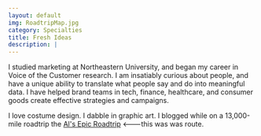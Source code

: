 ```yaml
---
layout: default
img: RoadtripMap.jpg
category: Specialties
title: Fresh Ideas
description: |
---
```

  I studied marketing at Northeastern University, and began my career in Voice of the Customer research.  I am insatiably curious about people, and have a unique ability to translate what people say and do into meaningful data.  I have helped brand teams in tech, finance, healthcare, and consumer goods create effective strategies and campaigns.
  
I love costume design.  I dabble in graphic art.  I blogged while on a 13,000-mile roadtrip the [Al's Epic Roadtrip](http://alisondemperio.blogspot.com/) <---this was was route.
